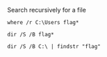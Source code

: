 Search recursively for a file
```batch - windows
where /r C:\Users flag*
```
```batch - windows
dir /S /B flag*
```
```batch
dir /S /B C:\ | findstr "flag"
```
